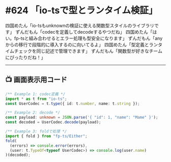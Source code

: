 # #624 「io-tsで型とランタイム検証」

四国めたん「io-tsもunknownの検証に使える関数型スタイルのライブラリです」
ずんだもん「codecを定義してdecodeするやつだね」
四国めたん「はい。fp-tsと組み合わせるとエラー処理も型安全になります」
ずんだもん「anyからの移行で段階的に導入するのに向いてるよ」
四国めたん「型定義とランタイムチェックを同じ記述で管理できます」
ずんだもん「関数型が好きなチームにぴったりだね！」

---

## 📺 画面表示用コード

```typescript
/** Example 1: codec定義 */
import * as t from "io-ts";
const UserCodec = t.type({ id: t.number, name: t.string });

/** Example 2: decode */
const payload: unknown = JSON.parse('{ "id": 1, "name": "Mame" }');
const decoded = UserCodec.decode(payload);

/** Example 3: foldで処理 */
import { fold } from "fp-ts/Either";
fold(
  (errors) => console.error(errors),
  (user: t.TypeOf<typeof UserCodec>) => console.log(user.name)
)(decoded);
```
